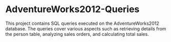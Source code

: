 # AdventureWorks2012-Queries
This project contains SQL queries executed on the AdventureWorks2012 database. The queries cover various aspects such as retrieving details from the person table, analyzing sales orders, and calculating total sales.
